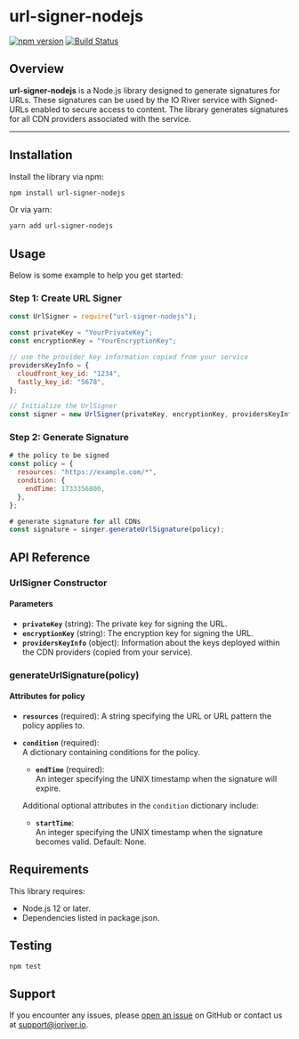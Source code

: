 # url-signer-nodejs

[![npm version](https://img.shields.io/npm/v/url-signer-nodejs)](https://www.npmjs.com/package/@ioriver/url-signer-js)
[![Build Status](https://github.com/ioriver/url-signer-nodejs/actions/workflows/master.yml/badge.svg)](https://github.com/ioriver/url-signer-nodejs/actions)

## Overview

**url-signer-nodejs** is a Node.js library designed to generate signatures for URLs. These signatures can be used by the IO River service with Signed-URLs enabled to secure access to content. The library generates signatures for all CDN providers associated with the service.

---

## Installation

Install the library via npm:

```bash
npm install url-signer-nodejs
```

Or via yarn:

```bash
yarn add url-signer-nodejs
```

## Usage

Below is some example to help you get started:

### Step 1: Create URL Signer

```javascript
const UrlSigner = require("url-signer-nodejs");

const privateKey = "YourPrivateKey";
const encryptionKey = "YourEncryptionKey";

// use the provider key information copied from your service
providersKeyInfo = {
  cloudfront_key_id: "1234",
  fastly_key_id: "5678",
};

// Initialize the UrlSigner
const signer = new UrlSigner(privateKey, encryptionKey, providersKeyInfo);
```

### Step 2: Generate Signature

```javascript
# the policy to be signed
const policy = {
  resources: "https://example.com/*",
  condition: {
    endTime: 1733356800,
  },
};

# generate signature for all CDNs
const signature = singer.generateUrlSignature(policy);
```

## API Reference

### UrlSigner Constructor

#### Parameters

- **`privateKey`** (string): The private key for signing the URL.
- **`encryptionKey`** (string): The encryption key for signing the URL.
- **`providersKeyInfo`** (object): Information about the keys deployed within the CDN providers (copied from your service).

### generateUrlSignature(policy)

#### Attributes for policy

- **`resources`** (required):
  A string specifying the URL or URL pattern the policy applies to.

- **`condition`** (required):  
  A dictionary containing conditions for the policy.

  - **`endTime`** (required):  
    An integer specifying the UNIX timestamp when the signature will expire.

  Additional optional attributes in the `condition` dictionary include:

  - **`startTime`**:  
    An integer specifying the UNIX timestamp when the signature becomes valid. Default: None.

## Requirements

This library requires:

- Node.js 12 or later.
- Dependencies listed in package.json.

## Testing

```bash
npm test
```

## Support

If you encounter any issues, please [open an issue](https://github.com/ioriver/url-signer-nodejs/issues) on GitHub or contact us at support@ioriver.io.
